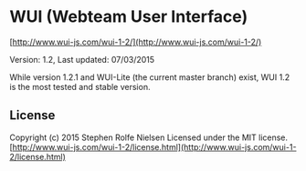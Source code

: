 # WUI (Webteam User Interface) #
[http://www.wui-js.com/wui-1-2/](http://www.wui-js.com/wui-1-2/)

Version: 1.2, Last updated: 07/03/2015

While version 1.2.1 and WUI-Lite (the current master branch) exist, WUI 1.2 is the most tested and stable version.

## License ##
Copyright (c) 2015 Stephen Rolfe Nielsen
Licensed under the MIT license.  
[http://www.wui-js.com/wui-1-2/license.html](http://www.wui-js.com/wui-1-2/license.html)

